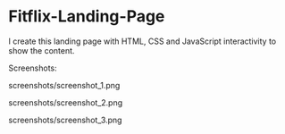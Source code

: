 # Fitflix-Landing-Page

I create this landing page with HTML, CSS and JavaScript interactivity to show the content.

Screenshots:

screenshots/screenshot_1.png

screenshots/screenshot_2.png

screenshots/screenshot_3.png



